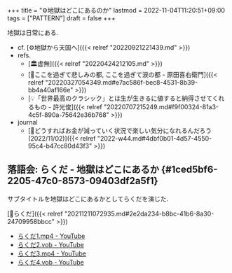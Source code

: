 +++
title = "⚙地獄はどこにあるのか"
lastmod = 2022-11-04T11:20:51+09:00
tags = ["PATTERN"]
draft = false
+++

地獄は日常にある.

-   cf. [⚙地獄から天国へ]({{< relref "20220921221439.md" >}})
-   refs.
    -   [🏛虚無]({{< relref "20220424212105.md" >}})
    -   [📜ここを過ぎて悲しみの都, ここを過ぎて涙の都 - 原田喜右衛門]({{< relref "20220327054349.md#e7ac586f-bec8-4531-8b39-bb4a40af166e" >}})
    -   [💡「世界最高のクラシック」とは生が生きるに値すると納得させてくれるもの - 許光俊]({{< relref "20220707215249.md#f9f00324-81a3-4c5f-890a-75642e36b768" >}})
-   journal
    -   [💭どうすればお金が減っていく状況で楽しい気分になれるんだろう(2022/11/02)]({{< relref "2022-w44.md#4dbf0b01-4d57-4550-95c4-b47cc80d43f3" >}})


## 落語会: らくだ - 地獄はどこにあるか {#1ced5bf6-2205-47c0-8573-09403df2a5f1}

サブタイトルを地獄はどこにあるかとしてらくだを演じた.

[📝らくだ]({{< relref "20211211072935.md#2e2da234-b8bc-41b6-8a30-24709958bbcc" >}})

-   [らくだ1.mp4 - YouTube](https://www.youtube.com/watch?v=Iw0RDJp1etE)
-   [らくだ2.vob - YouTube](https://www.youtube.com/watch?v=AH6Ortvpb9I)
-   [らくだ3.mp4 - YouTube](https://www.youtube.com/watch?v=Qbqr9trKS_0)
-   [らくだ4.vob - YouTube](https://www.youtube.com/watch?v=33-L0UKjwMU)
